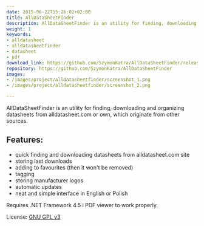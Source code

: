 ```yaml
---
date: 2015-06-22T15:26:02+02:00
title: AllDataSheetFinder
description: AllDataSheetFinder is an utility for finding, downloading and organizing datasheets from alldatasheet.com
weight: 1
keywords:
- alldatasheet
- alldatasheetfinder
- datasheet
- pdf
download_link: https://github.com/SzymonKatra/AllDataSheetFinder/releases/latest
repository: https://github.com/SzymonKatra/AllDataSheetFinder
images:
- /images/project/alldatasheetfinder/screenshot_1.png
- /images/project/alldatasheetfinder/screenshot_2.png

---
```

AllDataSheetFinder is an utility for finding, downloading and organizing datasheets from alldatasheet.com or own, which originate from other sources.

## Features:

- quick finding and downloading datasheets from alldatasheet.com site
- storing last downloads
- adding to favourites (then it won't be removed)
- tagging
- storing manufacturer logos
- automatic updates
- neat and simple interface in English or Polish

Requires .NET Framework 4.5 i PDF viewer to work properly.

License: [GNU GPL v3](https://github.com/SzymonKatra/AllDataSheetFinder/blob/master/LICENSE.txt)
